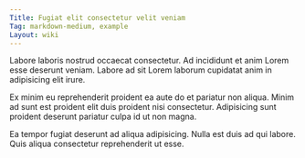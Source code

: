 ```yaml
---
Title: Fugiat elit consectetur velit veniam
Tag: markdown-medium, example
Layout: wiki
---
```

Labore laboris nostrud occaecat consectetur. Ad incididunt et anim Lorem esse deserunt veniam. Labore ad sit Lorem laborum cupidatat anim in adipisicing elit irure.

Ex minim eu reprehenderit proident ea aute do et pariatur non aliqua. Minim ad sunt est proident elit duis proident nisi consectetur. Adipisicing sunt proident deserunt pariatur culpa id ut non magna.

Ea tempor fugiat deserunt ad aliqua adipisicing. Nulla est duis ad qui labore. Quis aliqua consectetur reprehenderit ut esse.